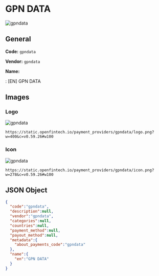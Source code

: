
# GPN DATA 
![gpndata](https://static.openfintech.io/payment_providers/gpndata/logo.png?w=400&c=v0.59.26#w100)  

## General 
 
**Code:** `gpndata` 
 
**Vendor:** `gpndata` 
 
**Name:** 
 
:	[EN] GPN DATA 
 

## Images 

### Logo 
 
![gpndata](https://static.openfintech.io/payment_providers/gpndata/logo.png?w=400&c=v0.59.26#w100)  

```
https://static.openfintech.io/payment_providers/gpndata/logo.png?w=400&c=v0.59.26#w100
```  

### Icon 
 
![gpndata](https://static.openfintech.io/payment_providers/gpndata/icon.png?w=278&c=v0.59.26#w100)  

```
https://static.openfintech.io/payment_providers/gpndata/icon.png?w=278&c=v0.59.26#w100
```  

## JSON Object 

```json
{
  "code":"gpndata",
  "description":null,
  "vendor":"gpndata",
  "categories":null,
  "countries":null,
  "payment_method":null,
  "payout_method":null,
  "metadata":{
    "about_payments_code":"gpndata"
  },
  "name":{
    "en":"GPN DATA"
  }
}
```  
